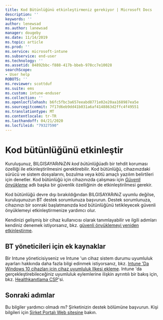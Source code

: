 ```yaml
---
title: Kod Bütünlüğünü etkinleştirmeniz gerekiyor | Microsoft Docs
description: ''
keywords: ''
author: lenewsad
ms.author: lanewsad
manager: dougeby
ms.date: 11/14/2019
ms.topic: article
ms.prod: ''
ms.service: microsoft-intune
ms.subservice: end-user
ms.technology: ''
ms.assetid: 84892bbc-f888-417b-bbeb-978cc7e10028
searchScope:
- User help
ROBOTS: ''
ms.reviewer: scottduf
ms.suite: ems
ms.custom: intune-enduser
ms.collection: ''
ms.openlocfilehash: b6fc5fbc3a657eeabd8771e02e20aa168987ea5e
ms.sourcegitcommit: 7f17d6eb9dd41b031a6af4148863d2ffc4f49551
ms.translationtype: MT
ms.contentlocale: tr-TR
ms.lasthandoff: 04/21/2020
ms.locfileid: "79327590"
---
```

# <a name="enable-code-integrity"></a>Kod bütünlüğünü etkinleştir

Kuruluşunuz, BILGISAYARıNıZıN *kod bütünlüğü*adlı bir tehdit koruması özelliği ile etkinleştirilmesini gerektirebilir. Kod bütünlüğü, cihazınızdaki sürücü ve sistem dosyalarını, bozulma veya kötü amaçlı yazılım belirtileri için denetler. Kod bütünlüğü için cihazınızda çalışması için [*Güvenli önyükleme*](https://docs.microsoft.com/windows/security/information-protection/secure-the-windows-10-boot-process#secure-boot) adlı başka bir güvenlik özelliğinin de etkinleştirilmesi gerekir.

Kod bütünlüğü devre dışı bırakıldığından BILGISAYARıNıZ uyumlu değilse, kuruluşunuzun BT destek sorumlunuza başvurun. Destek sorumlunuza, cihazınızı bir sonraki başlatmanızda kod bütünlüğünü tetikleyecek güvenli önyüklemeyi etkinleştirmenize yardımcı olur. 

Kendinizi gelişmiş bir cihaz kullanıcısı olarak tanımlayabilir ve ilgili adımları kendiniz denemek istiyorsanız, bkz. [güvenli önyüklemeyi yeniden etkinleştirme](https://docs.microsoft.com/windows-hardware/manufacture/desktop/disabling-secure-boot#re-enable-secure-boot).

## <a name="additional-resources-for-it-administrators"></a>BT yöneticileri için ek kaynaklar

Bir Intune yöneticisiyseniz ve Intune 'un cihaz sistem durumu uyumluluk ayarları hakkında daha fazla bilgi edinmek istiyorsanız, bkz. [Intune 'Da Windows 10 cihazları için cihaz uyumluluk Ilkesi ekleme](https://docs.microsoft.com/intune/protect/compliance-policy-create-windows). Intune 'da gerçekleştirebileceğiniz uyumluluk eylemlerine ilişkin ayrıntılı bir bakış için, bkz. [Healthkanıtlama CSP](https://docs.microsoft.com/windows/client-management/mdm/healthattestation-csp#step-8-take-appropriate-policy-action-based-on-evaluation-results)'si.  

## <a name="next-steps"></a>Sonraki adımlar

Bu bilgiler yardımcı olmadı mı? Şirketinizin destek bölümüne başvurun. Kişi bilgileri için [Şirket Portalı Web sitesine](https://go.microsoft.com/fwlink/?linkid=2010980) bakın.
